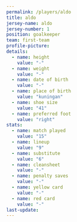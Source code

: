 ```yaml
---
permalink: /players/aldo
title: aldo
jersey-name: aldo
jersey-number: 1
position: goalkeeper
team: first-team
profile-picture:
details:
  - name: height
    value: "-"
  - name: weight
    value: "-"
  - name: date of birth
    value: "-"
  - name: place of birth
    value: "kuningan"
  - name: shoe size
    value: "41"
  - name: preferred foot
    value: "right"
stats:
  - name: match played
    value: "15"
  - name: lineup
    value: "9"
  - name: substitute
    value: "6"
  - name: cleansheet
    value: "-"
  - name: penalty saves
    value: "-"
  - name: yellow card
    value: "-"
  - name: red card
    value: "-"
last-update:
---
```

